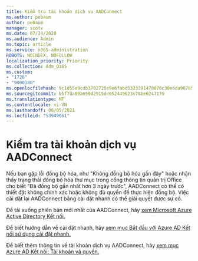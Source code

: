 ```yaml
---
title: Kiểm tra tài khoản dịch vụ AADConnect
ms.author: pebaum
author: pebaum
manager: scotv
ms.date: 07/24/2020
ms.audience: Admin
ms.topic: article
ms.service: o365-administration
ROBOTS: NOINDEX, NOFOLLOW
localization_priority: Priority
ms.collection: Adm_O365
ms.custom:
- "1726"
- "9000180"
ms.openlocfilehash: 9c1d55e9cdb3702725e9e6fabd5323391470070c30e6da90765874535cb27647
ms.sourcegitcommit: b5f7da89a650d2915dc652449623c78be6247175
ms.translationtype: MT
ms.contentlocale: vi-VN
ms.lasthandoff: 08/05/2021
ms.locfileid: "53949661"
---
```

# <a name="check-the-aadconnect-service-accounts"></a>Kiểm tra tài khoản dịch vụ AADConnect

Nếu bạn gặp lỗi đồng bộ hóa, như "Không đồng bộ hóa gần đây" hoặc nhận thấy trạng thái đồng bộ hóa thư mục trong cổng thông tin quản trị Office cho biết "Đã đồng bộ gần nhất hơn 3 ngày trước", AADConnect có thể có thiết đặt không chính xác hoặc không đủ quyền để thực hiện đồng bộ. Việc cài đặt lại AADConnect bằng cài đặt nhanh có thể giải quyết được sự cố.

Để tải xuống phiên bản mới nhất của AADConnect, hãy [xem Microsoft Azure Active Directory Kết nối.](https://go.microsoft.com/fwlink/?LinkId=615771)

Để biết hướng dẫn về cài đặt nhanh, hãy [xem mục Bắt đầu với Azure AD Kết nối sử dụng cài đặt nhanh.](https://docs.microsoft.com/azure/active-directory/hybrid/how-to-connect-install-express)

Để biết thêm thông tin về tài khoản dịch vụ AADConnect, hãy [xem mục Azure AD Kết nối: Tài khoản và quyền.](https://docs.microsoft.com/azure/active-directory/hybrid/reference-connect-accounts-permissions)